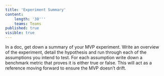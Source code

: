 ```yaml
---
title: 'Experiment Summary'
content:
    length: '30'''
    teams: Teams
published: true
visible: true
---
```


In a doc, get down a summary of your MVP experiment. Write an overview of the experiment, detail the hypothesis and run through each of the assumptions you intend to test. For each assumption write down a benchmark metric that proves it is either true or false. This will act as a reference moving forward to ensure the MVP doesn’t drift.